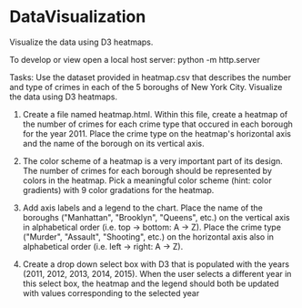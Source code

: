 # DataVisualization
Visualize the data using D3 heatmaps.

To develop or view open a local host server:
python -m http.server

Tasks:
Use the dataset provided in heatmap.csv that describes the number and type of crimes in each of the 5 boroughs of New York City. Visualize the data using D3 heatmaps.

1. Create a file named heatmap.html. Within this file, create a heatmap of the number of crimes for each crime type that occured in each borough for the year 2011. Place the crime type on the heatmap's horizontal axis and the name of the borough on its vertical axis. 

2. The color scheme of a heatmap is a very important part of its design. The number of crimes for each borough should be represented by colors in the heatmap. Pick a meaningful color scheme (hint: color gradients) with 9 color gradations for the heatmap.

3. Add axis labels and a legend to the chart. Place the name of the boroughs ("Manhattan", "Brooklyn", "Queens", etc.) on the vertical axis in alphabetical order (i.e. top → bottom: A → Z). Place the crime type ("Murder", "Assault", "Shooting", etc.) on the horizontal axis also in alphabetical order (i.e. left → right: A → Z).

4. Create a drop down select box with D3 that is populated with the years (2011, 2012, 2013, 2014, 2015). When the user selects a different year in this select box, the heatmap and the legend should both be updated with values corresponding to the selected year
